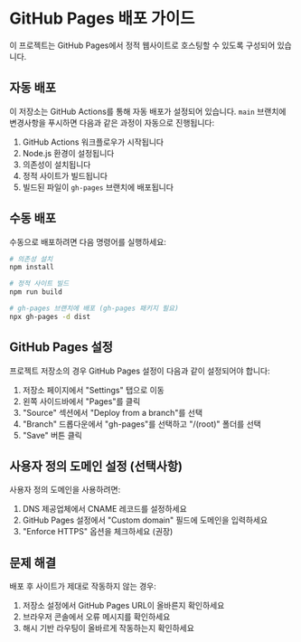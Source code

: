 # GitHub Pages 배포 가이드

이 프로젝트는 GitHub Pages에서 정적 웹사이트로 호스팅할 수 있도록 구성되어 있습니다.

## 자동 배포

이 저장소는 GitHub Actions를 통해 자동 배포가 설정되어 있습니다. `main` 브랜치에 변경사항을 푸시하면 다음과 같은 과정이 자동으로 진행됩니다:

1. GitHub Actions 워크플로우가 시작됩니다
2. Node.js 환경이 설정됩니다
3. 의존성이 설치됩니다
4. 정적 사이트가 빌드됩니다
5. 빌드된 파일이 `gh-pages` 브랜치에 배포됩니다

## 수동 배포

수동으로 배포하려면 다음 명령어를 실행하세요:

```bash
# 의존성 설치
npm install

# 정적 사이트 빌드
npm run build

# gh-pages 브랜치에 배포 (gh-pages 패키지 필요)
npx gh-pages -d dist
```

## GitHub Pages 설정

프로젝트 저장소의 경우 GitHub Pages 설정이 다음과 같이 설정되어야 합니다:

1. 저장소 페이지에서 "Settings" 탭으로 이동
2. 왼쪽 사이드바에서 "Pages"를 클릭
3. "Source" 섹션에서 "Deploy from a branch"를 선택
4. "Branch" 드롭다운에서 "gh-pages"를 선택하고 "/(root)" 폴더를 선택
5. "Save" 버튼 클릭

## 사용자 정의 도메인 설정 (선택사항)

사용자 정의 도메인을 사용하려면:

1. DNS 제공업체에서 CNAME 레코드를 설정하세요
2. GitHub Pages 설정에서 "Custom domain" 필드에 도메인을 입력하세요
3. "Enforce HTTPS" 옵션을 체크하세요 (권장)

## 문제 해결

배포 후 사이트가 제대로 작동하지 않는 경우:

1. 저장소 설정에서 GitHub Pages URL이 올바른지 확인하세요
2. 브라우저 콘솔에서 오류 메시지를 확인하세요
3. 해시 기반 라우팅이 올바르게 작동하는지 확인하세요
